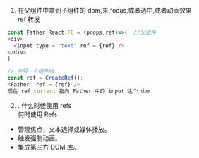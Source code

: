 1. 在父组件中拿到子组件的 dom,来 focus,或者选中,或者动画效果   
  ref 转发  

```js
const Father:React.FC = (props,ref)=>(  //父组件
<div>
  <input type = "text" ref = {ref} />
</div>
)

// 在另一个组件内
const ref = CreateRef();
<Father  ref = {ref} />
现在 ref.current 指向 Father 中的 input 这个 dom  
```
  
2. . 什么时候使用 refs  
何时使用 Refs

- 管理焦点，文本选择或媒体播放。
- 触发强制动画。
- 集成第三方 DOM 库。

